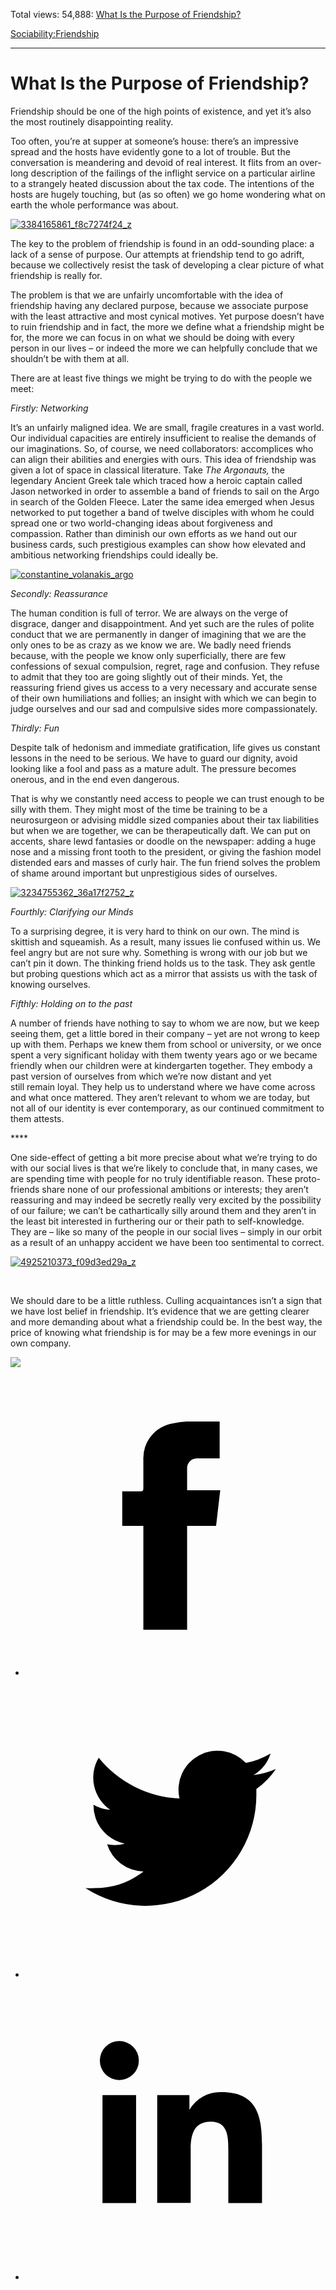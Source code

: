 Total views: 54,888: [What Is the Purpose of Friendship?](https://www.theschooloflife.com/thebookoflife/what-is-the-purpose-of-friendship/)

[Sociability:](https://www.theschooloflife.com/thebookoflife/category/sociability/)[Friendship](https://www.theschooloflife.com/thebookoflife/category/sociability/friendship/)

* * *

# What Is the Purpose of Friendship?
<style>
						.alignnone {
  display: block;
  margin-left: auto;
  margin-right: auto;
  align: center:
}

.addtoany_share_save_container {
display:none;
}

.wp-block-image {
		display: block;
  margin-left: auto;
  margin-right: auto;
  width: 50%;
}

.aligncenter {
display: block;
  margin-left: auto;
  margin-right: auto;
  align: center:
}

@media only screen and (max-width: 500px) {
  .wp-block-image {
		display: block;
  margin-left: auto;
  margin-right: auto;
  width: 100%;
} }

h1 {max-width: 600px !important;
}
.s18-single-post .content-area .site-main article .post-cat-header-display + .old-wrapper p {
    font-size: 1.200em
}
						</style>

Friendship should be one of the high points of existence, and yet it’s also the most routinely disappointing reality.

Too often, you’re at supper at someone’s house: there’s an impressive spread and the hosts have evidently gone to a lot of trouble. But the conversation is meandering and devoid of real interest. It flits from an over-long description of the failings of the inflight service on a particular airline to a strangely heated discussion about the tax code. The intentions of the hosts are hugely touching, but (as so often) we go home wondering what on earth the whole performance was about.

[![3384165861_f8c7274f24_z](https://www.theschooloflife.com/thebookoflife/wp-content/uploads/2016/10/3384165861_f8c7274f24_z.jpg)](http://www.thebookoflife.org/wp-content/uploads/2016/10/3384165861_f8c7274f24_z.jpg)

The key to the problem of friendship is found in an odd-sounding place: a lack of a sense of purpose. Our attempts at friendship tend to go adrift, because we collectively resist the task of developing a clear picture of what friendship is really for.

The problem is that we are unfairly uncomfortable with the idea of friendship having any declared purpose, because we associate purpose with the least attractive and most cynical motives. Yet purpose doesn’t have to ruin friendship and in fact, the more we define what a friendship might be for, the more we can focus in on what we should be doing with every person in our lives – or indeed the more we can helpfully conclude that we shouldn’t be with them at all.

There are at least five things we might be trying to do with the people we meet:

_Firstly: Networking_

It’s an unfairly maligned idea. We are small, fragile creatures in a vast world. Our individual capacities are entirely insufficient to realise the demands of our imaginations. So, of course, we need collaborators: accomplices who can align their abilities and energies with ours. This idea of friendship was given a lot of space in classical literature. Take _The Argonauts,_ the legendary Ancient Greek tale which traced how a heroic captain called Jason networked in order to assemble a band of friends to sail on the Argo in search of the Golden Fleece. Later the same idea emerged when Jesus networked to put together a band of twelve disciples with whom he could spread one or two world-changing ideas about forgiveness and compassion. Rather than diminish our own efforts as we hand out our business cards, such prestigious examples can show how elevated and ambitious networking friendships could ideally be.

[![constantine_volanakis_argo](https://www.theschooloflife.com/thebookoflife/wp-content/uploads/2016/10/Constantine_Volanakis_Argo.jpg)](http://www.thebookoflife.org/wp-content/uploads/2016/10/Constantine_Volanakis_Argo.jpg)

_Secondly: Reassurance_

The human condition is full of terror. We are always on the verge of disgrace, danger and disappointment. And yet such are the rules of polite conduct that we are permanently in danger of imagining that we are the only ones to be as crazy as we know we are. We badly need friends because, with the people we know only superficially, there are few confessions of sexual compulsion, regret, rage and confusion. They refuse to admit that they too are going slightly out of their minds. Yet, the reassuring friend gives us access to a very necessary and accurate sense of their own humiliations and follies; an insight with which we can begin to judge ourselves and our sad and compulsive sides more compassionately.

_Thirdly: Fun_

Despite talk of hedonism and immediate gratification, life gives us constant lessons in the need to be serious. We have to guard our dignity, avoid looking like a fool and pass as a mature adult. The pressure becomes onerous, and in the end even dangerous.

That is why we constantly need access to people we can trust enough to be silly with them. They might most of the time be training to be a neurosurgeon or advising middle sized companies about their tax liabilities but when we are together, we can be therapeutically daft. We can put on accents, share lewd fantasies or doodle on the newspaper: adding a huge nose and a missing front tooth to the president, or giving the fashion model distended ears and masses of curly hair. The fun friend solves the problem of shame around important but unprestigious sides of ourselves.

[![3234755362_36a17f2752_z](https://www.theschooloflife.com/thebookoflife/wp-content/uploads/2016/10/3234755362_36a17f2752_z.jpg)](http://www.thebookoflife.org/wp-content/uploads/2016/10/3234755362_36a17f2752_z.jpg)

_Fourthly: Clarifying our Minds_

To a surprising degree, it is very hard to think on our own. The mind is skittish and squeamish. As a result, many issues lie confused within us. We feel angry but are not sure why. Something is wrong with our job but we can’t pin it down. The thinking friend holds us to the task. They ask gentle but probing questions which act as a mirror that assists us with the task of knowing ourselves.

_Fifthly: Holding on to the past_

A number of friends have nothing to say to whom we are now, but we keep seeing them, get a little bored in their company – yet are not wrong to keep up with them. Perhaps we knew them from school or university, or we once spent a very significant holiday with them twenty years ago or we became friendly when our children were at kindergarten together. They embody a past version of ourselves from which we’re now distant and yet still&nbsp;remain&nbsp;loyal. They help us to understand where we have come across and what once mattered. They aren’t relevant to whom we are today, but not all of our identity is ever contemporary, as our continued commitment to them attests.

\*\*\*\*

One side-effect of getting a bit more precise about what we’re trying to do with our social lives is that we’re likely to conclude that, in many cases, we are spending time with people for no truly identifiable reason. These proto-friends share none of our professional ambitions or interests; they aren’t reassuring and may indeed be secretly really very excited by the possibility of our failure; we can’t be cathartically silly around them and they aren’t in the least bit interested in furthering our or their path to self-knowledge. They are – like so many of the people in our social lives – simply in our orbit as a result of an unhappy accident we have been too sentimental to correct.

[![4925210373_f09d3ed29a_z](https://www.theschooloflife.com/thebookoflife/wp-content/uploads/2016/10/4925210373_f09d3ed29a_z.jpg)](http://www.thebookoflife.org/wp-content/uploads/2016/10/4925210373_f09d3ed29a_z.jpg)

_&nbsp;_

We should dare to be a little ruthless. Culling acquaintances isn’t a sign that we have lost belief in friendship. It’s evidence that we are getting clearer and more demanding about what a friendship could be. In the best way, the price of knowing what friendship is for may be a few more evenings in our own company.

[![](https://img.youtube.com/vi/aGedUxTAfBk/0.jpg)](https://www.youtube.com/embed/aGedUxTAfBk '')
<style>
    .iframe-class { display: block !important; }
</style>

- [<svg xmlns="http://www.w3.org/2000/svg" viewbox="0 0 26 26"><title>Facebook</title>
                    <g>
                        <path d="M8.38,10H9.92c.2,0,.29,0,.29-.28,0-.82,0-1.64,0-2.46a3.05,3.05,0,0,1,2.57-3.15A7.22,7.22,0,0,1,14,3.95c.86,0,1.71,0,2.57,0h.25v3.2h-2A.85.85,0,0,0,14,8c0,.62,0,1.24,0,1.91h2.87L16.51,13H14v9H10.21V13H8.38Z"></path>
                    </g>
                </svg>](http://www.facebook.com/sharer/sharer.php?u=https://www.theschooloflife.com/thebookoflife/what-is-the-purpose-of-friendship/)
- [<svg xmlns="http://www.w3.org/2000/svg" viewbox="0 0 26 26"><title>Twitter</title>
                    <path d="M21.69,7.9a6.75,6.75,0,0,1-1.94.53,3.39,3.39,0,0,0,1.48-1.87,6.76,6.76,0,0,1-2.14.82,3.38,3.38,0,0,0-5.75,3.08,9.59,9.59,0,0,1-7-3.53,3.38,3.38,0,0,0,1,4.51A3.36,3.36,0,0,1,5.89,11v0A3.38,3.38,0,0,0,8.6,14.37a3.39,3.39,0,0,1-1.53.06,3.38,3.38,0,0,0,3.15,2.35A6.78,6.78,0,0,1,6,18.22a6.87,6.87,0,0,1-.81,0A9.6,9.6,0,0,0,20,10.08q0-.22,0-.44A6.86,6.86,0,0,0,21.69,7.9Z"></path>
                </svg>](http://twitter.com/share?url=https://www.theschooloflife.com/thebookoflife/what-is-the-purpose-of-friendship/&text=&via=theschooloflife)
- [<svg xmlns="http://www.w3.org/2000/svg" viewbox="0 0 26 26"><title>LinkedIn</title>
<path class="cls-2" d="M6.67,10H9.58v9.36H6.67ZM8.13,5.32A1.69,1.69,0,1,1,6.44,7,1.69,1.69,0,0,1,8.13,5.32"></path><path class="cls-2" d="M11.41,10H14.2v1.28h0A3.06,3.06,0,0,1,17,9.75c2.95,0,3.49,1.94,3.49,4.46v5.14H17.57V14.79c0-1.09,0-2.48-1.51-2.48s-1.75,1.18-1.75,2.4v4.63H11.41Z"></path></svg>](https://www.linkedin.com/shareArticle?mini=true&url=https://www.theschooloflife.com/thebookoflife/what-is-the-purpose-of-friendship/)
